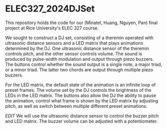 # ELEC327_2024DJSet
This repository holds the code for our (Minatel, Huang, Nguyen, Pan) final project at Rice University's ELEC 327 course. 

We sought to construct a DJ set, consisting of a theremin operated with ultrasonic distance sensors and a LED matrix that plays animations determined by the DJ. One ultrasonic distance sensor of the theremin controls pitch, and the other sensor controls volume. The sound is produced by pulse-width modulation and output through piezo buzzers. The buttons control whether the sound output is a single note, a major triad, or a minor triad. The latter two chords are output through multiple piezo buzzers.

For the LED matrix, the default state of the animation is an infinite loop of preset frames. The volume set by the DJ controls the brightness of the LEDs in the LED matrix. The buttons also allow the DJ the ability to pause the animation, control what frame is shown by the LED matrix by adjusting pitch, as well as switch between multiple different preset animations.

*EDIT* We will use the ultrasonic distance sensor to control the buzzer pitch and LED matrix. The buzzer volume can be adjusted with a potentiometer. 
